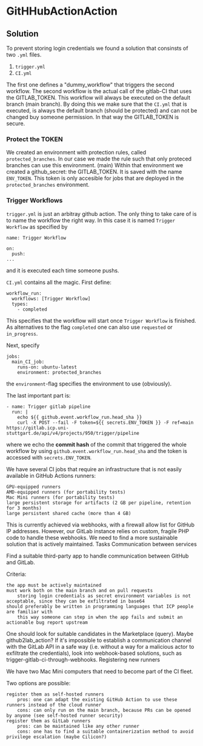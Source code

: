 # GitHHubActionAction

## Solution 
To prevent storing login credentials we found a solution that consinsts of two ```.yml``` files. 
1. ```trigger.yml```
2. ```CI.yml```

The first one defines a "dummy_workflow" that triggers the second workflow. 
The second workflow is the actual call of the gitlab-CI that uses the GITLAB_TOKEN.
This workflow will always be executed on the default branch (main branch). 
By doing this we make sure that the ```CI.yml``` that is executed, is always the default branch (should be protected) and can not be changed buy someone permission. 
In that way the GITLAB_TOKEN is secure. 

### Protect the TOKEN 
We created an environment with protection rules, called ```protected_branches```.
In our case we made the rule such that only proteced branches can use this environment. (main)
Within that environment we created a github_secret: the GITLAB_TOKEN. 
It is saved with the name ```ENV_TOKEN```.
This token is only accesible for jobs that are deployed in the ```protected_branches``` environment.

### Trigger Workflows
```trigger.yml``` is just an arbitray github action. The only thing to take care of is to name the workflow the right way. In this case it is named ```Trigger Workflow``` as specified by 
```
name: Trigger Workflow

on:
  push:
...
```
and it is executed each time someone pushs. 

```CI.yml``` contains all the magic.
First define:
```
workflow_run: 
  workflows: [Trigger Workflow]
  types: 
    - completed
```
This specifies that the workflow will start once ```Trigger Workflow``` is finished. As alternatives to the flag ```completed``` one can also use ```requested``` or ```in_progress```.

Next, specify 
```
jobs:
  main_CI_job:
    runs-on: ubuntu-latest
    environment: protected_branches
```
the ```environment```-flag specifies the environment to use (obviously). 

The last important part is:
```
- name: Trigger gitlab pipeline
  run: |
    echo ${{ github.event.workflow_run.head_sha }}
    curl -X POST --fail -F token=${{ secrets.ENV_TOKEN }} -F ref=main https://gitlab.icp.uni-stuttgart.de/api/v4/projects/950/trigger/pipeline
```
where we echo the **commit hash** of the commit that triggered the whole workflow by using ```github.event.workflow_run.head_sha``` and the token is accessed with ```secrets.ENV_TOKEN```.





We have several CI jobs that require an infrastructure that is not easily available in GitHub Actions runners:

    GPU-equipped runners
    AMD-equipped runners (for portability tests)
    Mac Mini runners (for portability tests)
    large persistent storage for artifacts (2 GB per pipeline, retention for 3 months)
    large persistent shared cache (more than 4 GB)

This is currently achieved via webhooks, with a firewall allow list for GitHub IP addresses. However, our GitLab instance relies on custom, fragile PHP code to handle these webhooks. We need to find a more sustainable solution that is actively maintained.
Tasks
Communication between services

Find a suitable third-party app to handle communication between GitHub and GitLab.

Criteria:

    the app must be actively maintained
    must work both on the main branch and on pull requests
        storing login credentials as secret environment variables is not acceptable, since they can be exfiltrated in base64
    should preferably be written in programming languages that ICP people are familiar with
        this way someone can step in when the app fails and submit an actionable bug report upstream

One should look for suitable candidates in the Marketplace (query). Maybe github2lab_action? If it's impossible to establish a communication channel with the GitLab API in a safe way (i.e. without a way for a malicious actor to exfiltrate the credentials), look into webhook-based solutions, such as trigger-gitlab-ci-through-webhooks.
Registering new runners

We have two Mac Mini computers that need to become part of the CI fleet.

Two options are possible:

    register them as self-hosted runners
        pros: one can adapt the existing GitHub Action to use these runners instead of the cloud runner
        cons: can only run on the main branch, because PRs can be opened by anyone (see self-hosted runner security)
    register them as GitLab runners
        pros: can be maintained like any other runner
        cons: one has to find a suitable containerization method to avoid privilege escalation (maybe Cilicon?)
